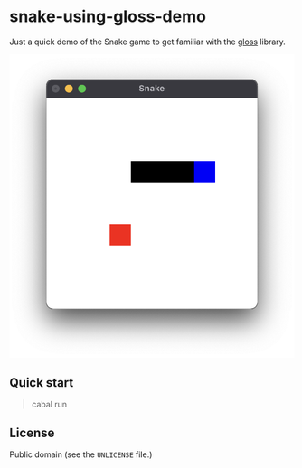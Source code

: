 # snake-using-gloss-demo

Just a quick demo of the Snake game to get familiar with the [gloss](https://hackage.haskell.org/package/gloss) library.

![Screenshot](screenshot.png)

## Quick start

> cabal run

## License

Public domain (see the `UNLICENSE` file.)


